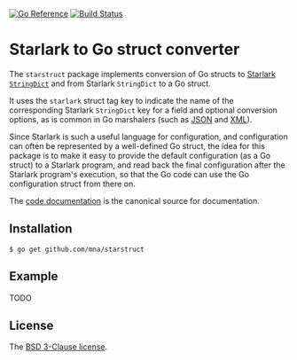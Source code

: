 [![Go Reference](https://pkg.go.dev/badge/github.com/mna/starstruct.svg)](https://pkg.go.dev/github.com/mna/starstruct)
[![Build Status](https://github.com/mna/starstruct/actions/workflows/test.yml/badge.svg?branch=main)](https://github.com/mna/starstruct/actions)

# Starlark to Go struct converter

The `starstruct` package implements conversion of Go structs to [Starlark `StringDict`](https://pkg.go.dev/go.starlark.net/starlark#StringDict) and from Starlark `StringDict` to a Go struct.

It uses the `starlark` struct tag key to indicate the name of the corresponding Starlark `StringDict` key for a field and optional conversion options, as is common in Go marshalers (such as [JSON](https://pkg.go.dev/encoding/json) and [XML](https://pkg.go.dev/encoding/xml)).

Since Starlark is such a useful language for configuration, and configuration can often be represented by a well-defined Go struct, the idea for this package is to make it easy to provide the default configuration (as a Go struct) to a Starlark program, and read back the final configuration after the Starlark program's execution, so that the Go code can use the Go configuration struct from there on.

The [code documentation](https://pkg.go.dev/github.com/mna/starstruct) is the canonical source for documentation.

## Installation

```
$ go get github.com/mna/starstruct
```

## Example

TODO

## License

The [BSD 3-Clause license](http://opensource.org/licenses/BSD-3-Clause).
